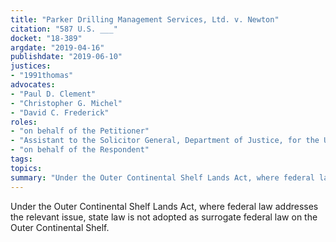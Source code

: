```yaml
---
title: "Parker Drilling Management Services, Ltd. v. Newton"
citation: "587 U.S. ___"
docket: "18-389"
argdate: "2019-04-16"
publishdate: "2019-06-10"
justices:
- "1991thomas"
advocates:
- "Paul D. Clement"
- "Christopher G. Michel"
- "David C. Frederick"
roles:
- "on behalf of the Petitioner"
- "Assistant to the Solicitor General, Department of Justice, for the United States, as amicus curiae, supporting the Petitioner"
- "on behalf of the Respondent"
tags:
topics:
summary: "Under the Outer Continental Shelf Lands Act, where federal law addresses the relevant issue, state law is not adopted as surrogate federal law on the Outer Continental Shelf."
---
```

Under the Outer Continental Shelf Lands Act, where federal law addresses the relevant issue, state law is not adopted as surrogate federal law on the Outer Continental Shelf.
